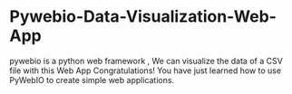 # Pywebio-Data-Visualization-Web-App
pywebio is a python web framework , We can visualize the data of a CSV file with this Web App
Congratulations! You have just learned how to use PyWebIO to create simple web applications.
